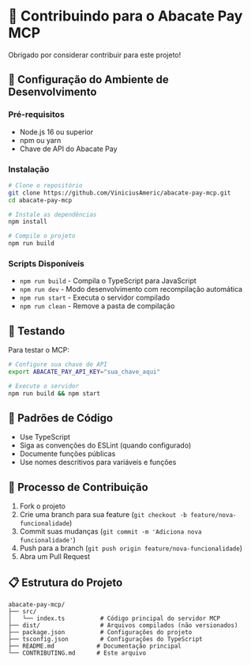 # 🤝 Contribuindo para o Abacate Pay MCP

Obrigado por considerar contribuir para este projeto! 

## 🚀 Configuração do Ambiente de Desenvolvimento

### Pré-requisitos
- Node.js 16 ou superior
- npm ou yarn
- Chave de API do Abacate Pay

### Instalação
```bash
# Clone o repositório
git clone https://github.com/ViniciusAmeric/abacate-pay-mcp.git
cd abacate-pay-mcp

# Instale as dependências
npm install

# Compile o projeto
npm run build
```

### Scripts Disponíveis
- `npm run build` - Compila o TypeScript para JavaScript
- `npm run dev` - Modo desenvolvimento com recompilação automática
- `npm run start` - Executa o servidor compilado
- `npm run clean` - Remove a pasta de compilação

## 🧪 Testando

Para testar o MCP:
```bash
# Configure sua chave de API
export ABACATE_PAY_API_KEY="sua_chave_aqui"

# Execute o servidor
npm run build && npm start
```

## 📝 Padrões de Código

- Use TypeScript
- Siga as convenções do ESLint (quando configurado)
- Documente funções públicas
- Use nomes descritivos para variáveis e funções

## 🔄 Processo de Contribuição

1. Fork o projeto
2. Crie uma branch para sua feature (`git checkout -b feature/nova-funcionalidade`)
3. Commit suas mudanças (`git commit -m 'Adiciona nova funcionalidade'`)
4. Push para a branch (`git push origin feature/nova-funcionalidade`)
5. Abra um Pull Request

## 📋 Estrutura do Projeto

```
abacate-pay-mcp/
├── src/
│   └── index.ts          # Código principal do servidor MCP
├── dist/                 # Arquivos compilados (não versionados)
├── package.json          # Configurações do projeto
├── tsconfig.json         # Configurações do TypeScript
├── README.md            # Documentação principal
└── CONTRIBUTING.md      # Este arquivo
```